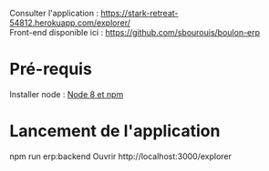 Consulter l'application : https://stark-retreat-54812.herokuapp.com/explorer/  
Front-end disponible ici : https://github.com/sbourouis/boulon-erp

# Pré-requis

Installer node : [Node 8 et npm](https://nodejs.org/en/)

# Lancement de l'application
npm run erp:backend
Ouvrir http://localhost:3000/explorer
